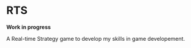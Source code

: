 # RTS
<p><b>Work in progress</b></p>
<p>A Real-time Strategy game to develop my skills in game developement.</p>
